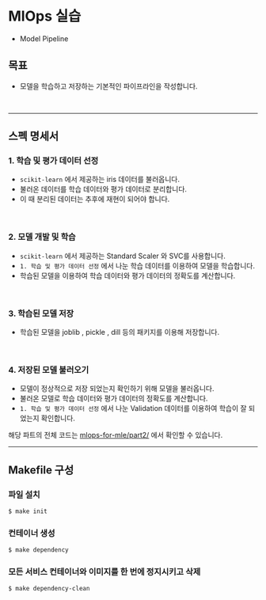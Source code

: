 # MlOps 실습
- Model Pipeline

## 목표
- 모델을 학습하고 저장하는 기본적인 파이프라인을 작성합니다.

<br>

-----
## 스펙 명세서
### 1. 학습 및 평가 데이터 선정
- `scikit-learn` 에서 제공하는 iris 데이터를 불러옵니다.
- 불러온 데이터를 학습 데이터와 평가 데이터로 분리합니다. 
- 이 때 분리된 데이터는 추후에 재현이 되어야 합니다.

<br>

### 2. 모델 개발 및 학습
- `scikit-learn` 에서 제공하는 Standard Scaler 와 SVC를 사용합니다.
- `1. 학습 및 평가 데이터 선정` 에서 나눈 학습 데이터를 이용하여 모델을 학습합니다.
- 학습된 모델을 이용하여 학습 데이터와 평가 데이터의 정확도를 계산합니다.

<br>

### 3. 학습된 모델 저장
- 학습된 모델을 joblib , pickle , dill 등의 패키지를 이용해 저장합니다.

<br>

### 4. 저장된 모델 불러오기
- 모델이 정상적으로 저장 되었는지 확인하기 위해 모델을 불러옵니다.
- 불러온 모델로 학습 데이터와 평가 데이터의 정확도를 계산합니다.
- `1. 학습 및 평가 데이터 선정` 에서 나눈 Validation 데이터를 이용하여 학습이 잘 되었는지 확인합니다.

해당 파트의 전체 코드는 [mlops-for-mle/part2/](https://github.com/mlops-for-mle/mlops-for-mle/tree/main/part2) 에서 확인할 수 있습니다.

---
## Makefile 구성

### 파일 설치
```bash
$ make init
```
### 컨테이너 생성
```bash
$ make dependency
```
### 모든 서비스 컨테이너와 이미지를 한 번에 정지시키고 삭제 
```bash
$ make dependency-clean
```
